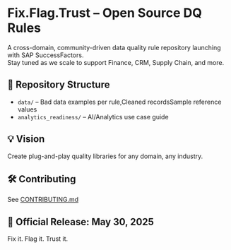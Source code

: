 # Fix.Flag.Trust – Open Source DQ Rules

A cross-domain, community-driven data quality rule repository launching with SAP SuccessFactors.  
Stay tuned as we scale to support Finance, CRM, Supply Chain, and more.

## 📁 Repository Structure

- `data/` – Bad data examples per rule,Cleaned recordsSample reference values
- `analytics_readiness/` – AI/Analytics use case guide

## 💡 Vision
Create plug-and-play quality libraries for any domain, any industry.

## 🛠️ Contributing
See [CONTRIBUTING.md](CONTRIBUTING.md)

## 📅 Official Release: May 30, 2025

Fix it. Flag it. Trust it.
